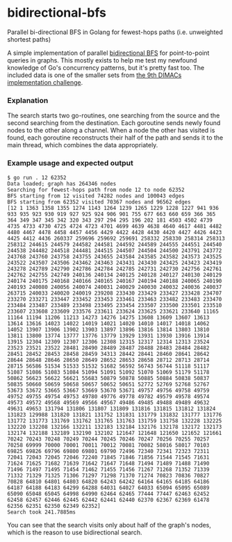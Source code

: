 # bidirectional-bfs
Parallel bi-directional BFS in Golang for fewest-hops paths (i.e. unweighted shortest paths)

A simple implementation of parallel [bidirectional BFS](https://en.wikipedia.org/wiki/Bidirectional_search) for point-to-point queries in graphs.
This mostly exists to help me test my newfound knowledge of Go's concurrency patterns, but it's pretty fast too.
The included data is one of the smaller sets from [the 9th DIMACs implementation challenge](http://users.diag.uniroma1.it/challenge9/download.shtml).

### Explanation

The search starts two go-routines, one searching from the source and the second searching from the destination. Each
goroutine sends newly found nodes to the other along a channel. When a node the other has visited is found, each 
goroutine reconstructs their half of the path and sends it to the main thread, which combines the data appropriately.

### Example usage and expected output
```
$ go run . 12 62352
Data loaded; graph has 264346 nodes
Searching for fewest-hops path from node 12 to node 62352
BFS starting from 12 visited 74282 nodes and 100043 edges
BFS starting from 62352 visited 70367 nodes and 96562 edges
[12 1 1363 1358 1355 1274 1143 1264 1239 1265 1229 1228 1227 941 936 933 935 923 930 919 927 925 924 906 901 755 677 663 660 659 366 365 364 349 347 345 342 320 343 297 294 295 196 202 181 4503 4502 4739 4735 4733 4730 4725 4724 4723 4701 4699 4639 4638 4640 4617 4481 4482 4480 4467 4478 4458 4457 4456 4429 4422 4428 4430 4420 4427 4426 4423 4425 4412 4436 260337 259696 259692 259691 258332 258330 258314 258313 258312 244615 244579 244582 244581 244592 244589 244555 244551 244540 244538 244482 244518 244481 244515 244507 244504 244500 243791 243772 243768 243760 243758 243755 243655 243584 243585 243582 243573 243525 243522 243507 243506 243462 243463 243431 243430 243425 243423 243419 243278 242789 242790 242786 242784 242785 242731 242730 242756 242761 242762 242755 242749 240136 240134 240125 240128 240127 240130 240129 240174 240175 240168 240166 240165 240167 240194 240188 240065 240190 240193 240080 240056 240074 240031 240029 240030 240032 240036 240037 263715 240033 240020 240019 239208 233430 233429 233427 233428 234707 233270 233271 233447 233452 233453 233461 233463 233482 233483 233470 233484 233487 233489 233498 233495 233454 233507 233500 233501 233510 233607 233608 233609 233576 233611 233624 233625 233621 233640 11165 11164 11194 11206 11213 14273 14276 14275 13608 13609 13607 13613 13614 13616 14023 14022 14019 14021 14020 14010 14017 14018 14062 14052 13907 13906 13902 13903 13897 13896 13816 13814 13803 13810 13811 13800 13774 13777 13776 13779 13929 13931 13930 13916 13914 13915 12304 12309 12307 12306 12308 12315 12317 12314 12313 23524 23523 23521 23522 28481 28490 28489 28487 28488 28483 28484 28482 28451 28452 28453 28458 28459 34313 28442 28441 28460 28641 28642 28644 28648 28646 28650 28649 28652 28653 28658 28712 28713 28714 28715 56586 51534 51533 51532 51682 56592 56743 56744 51118 51117 51087 51086 51083 51084 51094 51091 51092 51070 51069 51179 51178 50862 56623 56622 56621 55683 50879 50878 50885 50884 50838 50837 50835 50660 50659 50658 50657 50652 50651 52772 52769 52768 52767 53673 53672 53665 53667 53669 53670 53671 49757 49756 49758 49759 49752 49755 49754 49753 49780 49776 49778 49782 49579 49578 49574 49573 49572 49568 49569 49566 49567 49486 49485 49488 49489 49632 49631 49653 131794 131806 131807 131809 131816 131815 131812 131824 131823 129988 131820 131821 131752 131831 131779 131832 131777 131776 131772 131773 131769 131762 131765 131763 131759 131758 132228 132225 132220 132208 132166 132211 132183 132184 132176 132178 132172 132173 132174 132188 132189 132190 132102 121647 121648 121650 121652 121661 70242 70243 70248 70249 70244 70245 70246 70247 70256 70255 70257 70258 69999 70000 70001 70011 70012 70081 70082 58016 58017 70103 69825 69826 69796 69800 69801 69790 72496 72340 72341 72323 72311 72041 72043 72045 72046 72240 71845 71846 71856 71544 71545 71631 71624 71625 71682 71639 71642 71647 71648 71494 71489 71488 71490 71496 71497 71495 71454 71462 71455 71456 71267 71268 71352 71339 71332 71329 71325 71306 71297 71298 71370 71274 70823 70836 70827 70828 64810 64801 64803 64820 64243 64242 64164 64165 64185 64186 64187 64188 64183 64299 64288 64031 64027 64033 65094 65095 65089 65090 65048 65045 64998 64990 62464 62465 77444 77447 62463 62452 62458 62457 62446 62445 62442 62441 62440 62370 62367 62369 61478 62356 62351 62350 62349 62352]
Search took 241.7885ms
```
You can see that the search visits only about half of the graph's nodes, which is the reason to use bidirectional search.
